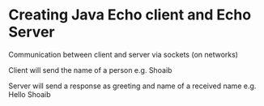 # Creating Java Echo client and Echo Server

<p>Communication between client and server via sockets (on networks)</p>
<p>Client will send the name of a person e.g. Shoaib</p>
<p>Server will send a response as greeting and name of a received name e.g. Hello Shoaib</p>
